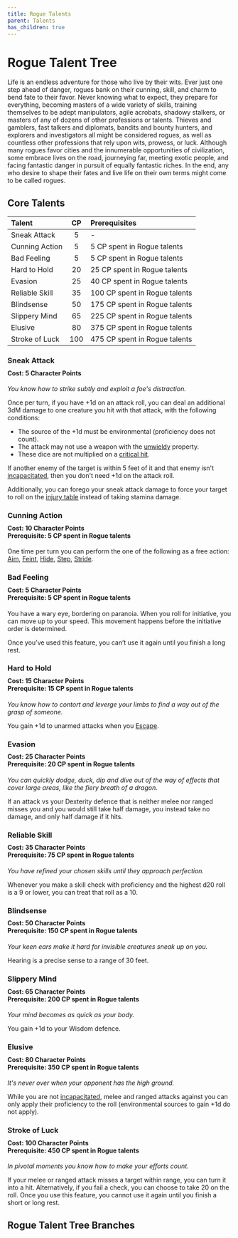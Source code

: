 ```yaml
---
title: Rogue Talents
parent: Talents
has_children: true
---
```


# Rogue Talent Tree
Life is an endless adventure for those who live by their wits. Ever just one step ahead of danger, rogues bank on their cunning, skill, and charm to bend fate to their favor. Never knowing what to expect, they prepare for everything, becoming masters of a wide variety of skills, training themselves to be adept manipulators, agile acrobats, shadowy stalkers, or masters of any of dozens of other professions or talents. Thieves and gamblers, fast talkers and diplomats, bandits and bounty hunters, and explorers and investigators all might be considered rogues, as well as countless other professions that rely upon wits, prowess, or luck. Although many rogues favor cities and the innumerable opportunities of civilization, some embrace lives on the road, journeying far, meeting exotic people, and facing fantastic danger in pursuit of equally fantastic riches. In the end, any who desire to shape their fates and live life on their own terms might come to be called rogues.

## Core Talents

| Talent | CP | Prerequisites |
|:-------|:--:|:--------------|
| Sneak Attack | 5 | - |
| Cunning Action | 5 | 5 CP spent in Rogue talents  |
| Bad Feeling | 5 | 5 CP spent in Rogue talents |
| Hard to Hold | 20 | 25 CP spent in Rogue talents |
| Evasion | 25 | 40 CP spent in Rogue talents |
| Reliable Skill | 35 | 100 CP spent in Rogue talents |
| Blindsense | 50 | 175 CP spent in Rogue talents |
| Slippery Mind | 65 | 225 CP spent in Rogue talents|
| Elusive | 80 | 375 CP spent in Rogue talents |
| Stroke of Luck | 100 | 475 CP spent in Rogue talents |

### Sneak Attack

<div style="margin-top:-10px;"></div>

#### **Cost:** 5 Character Points
*You know how to strike subtly and exploit a foe's distraction.*

Once per turn, if you have +1d on an attack roll, you can deal an additional 3dM damage to one creature you hit with that attack, with the following conditions:
* The source of the +1d must be environmental (proficiency does not count). 
* The attack may not use a weapon with the [unwieldy](https://stormchaserroleplaying.com/stormchaserRPG/Equipment/Weapons/Glossary/#unwieldy) property.
* These dice are not multiplied on a [critical hit](https://stormchaserroleplaying.com/stormchaserRPG/General/Damage/Roll/#critical-hits).

If another enemy of the target is within 5 feet of it and that enemy isn't [incapacitated](https://stormchaserroleplaying.com/stormchaserRPG/Conditions/Incapacitated/), then you don't need +1d on the attack roll.

Additionally, you can forego your sneak attack damage to force your target to roll on the [injury table](https://stormchaserroleplaying.com/stormchaserRPG/Combat/DamageandHealing/Injuries/) instead of taking stamina damage.

### Cunning Action

<div style="margin-top:-10px;"></div>

#### **Cost:** 10 Character Points<br>**Prerequisite:** 5 CP spent in Rogue talents
One time per turn you can perform the one of the following as a free action: [Aim](https://stormchaserroleplaying.com/stormchaserRPG/Combat/Ranged/Aim/), [Feint](https://stormchaserroleplaying.com/stormchaserRPG/Combat/Melee/Feint/), [Hide](https://stormchaserroleplaying.com/stormchaserRPG/Skills/Stealth/Hide/), [Step](https://stormchaserroleplaying.com/stormchaserRPG/Combat/Moves/Step/), [Stride](https://stormchaserroleplaying.com/stormchaserRPG/Combat/Moves/Stride/).

### Bad Feeling 

<div style="margin-top:-10px;"></div>

#### **Cost:** 5 Character Points<br>**Prerequisite:** 5 CP spent in Rogue talents
You have a wary eye, bordering on paranoia. When you roll for initiative, you can move up to your speed. This movement happens before the initiative order is determined.

Once you’ve used this feature, you can’t use it again until you finish a long rest.

### Hard to Hold

<div style="margin-top:-10px;"></div>

#### **Cost:** 15 Character Points<br>**Prerequisite:** 15 CP spent in Rogue talents
*You know how to contort and leverge your limbs to find a way out of the grasp of someone.*

You gain +1d to unarmed attacks when you [Escape](https://stormchaserroleplaying.com/stormchaserRPG/Combat/Melee/Escape/).

### Evasion

<div style="margin-top:-10px;"></div>

#### **Cost:** 25 Character Points<br>**Prerequisite:** 20 CP spent in Rogue talents
*You can quickly dodge, duck, dip and dive out of the way of effects that cover large areas, like the fiery breath of a dragon.*

If an attack vs your Dexterity defence that is neither melee nor ranged misses you and you would still take half damage, you instead take no damage, and only half damage if it hits. 

### Reliable Skill

<div style="margin-top:-10px;"></div>

#### **Cost:** 35 Character Points<br>**Prerequisite:** 75 CP spent in Rogue talents
*You have refined your chosen skills until they approach perfection.*

Whenever you make a skill check with proficiency and the highest d20 roll is a 9 or lower, you can treat that roll as a 10.

### Blindsense

<div style="margin-top:-10px;"></div>

#### **Cost:** 50 Character Points<br>**Prerequisite:** 150 CP spent in Rogue talents
*Your keen ears make it hard for invisible creatures sneak up on you.*

Hearing is a precise sense to a range of 30 feet.

### Slippery Mind

<div style="margin-top:-10px;"></div>

#### **Cost:** 65 Character Points<br>**Prerequisite:** 200 CP spent in Rogue talents
*Your mind becomes as quick as your body.*

You gain +1d to your Wisdom defence.

### Elusive

<div style="margin-top:-10px;"></div>

#### **Cost:** 80 Character Points<br>**Prerequisite:** 350 CP spent in Rogue talents
*It's never over when your opponent has the high ground.*

While you are not [incapacitated](https://stormchaserroleplaying.com/stormchaserRPG/Conditions/Incapacitated/), melee and ranged attacks against you can only apply their proficiency to the roll (environmental sources to gain +1d do not apply).

### Stroke of Luck

<div style="margin-top:-10px;"></div>

#### **Cost:** 100 Character Points<br>**Prerequisite:** 450 CP spent in Rogue talents
*In pivotal moments you know how to make your efforts count.*

If your melee or ranged attack misses a target within range, you can turn it into a hit. Alternatively, if you fail a check, you can choose to take 20 on the roll. Once you use this feature, you cannot use it again until you finish a short or long rest.  

## Rogue Talent Tree Branches
